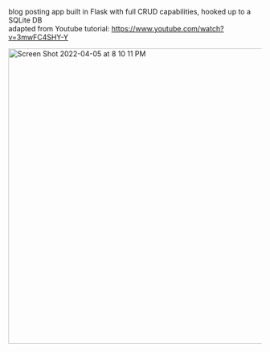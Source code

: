 blog posting app built in Flask with full CRUD capabilities, hooked up to a SQLite DB\
adapted from Youtube tutorial: https://www.youtube.com/watch?v=3mwFC4SHY-Y

<img width="588" alt="Screen Shot 2022-04-05 at 8 10 11 PM" src="https://user-images.githubusercontent.com/83895508/161888431-8b64f6eb-17a7-4832-be95-07bea697a15e.png">
